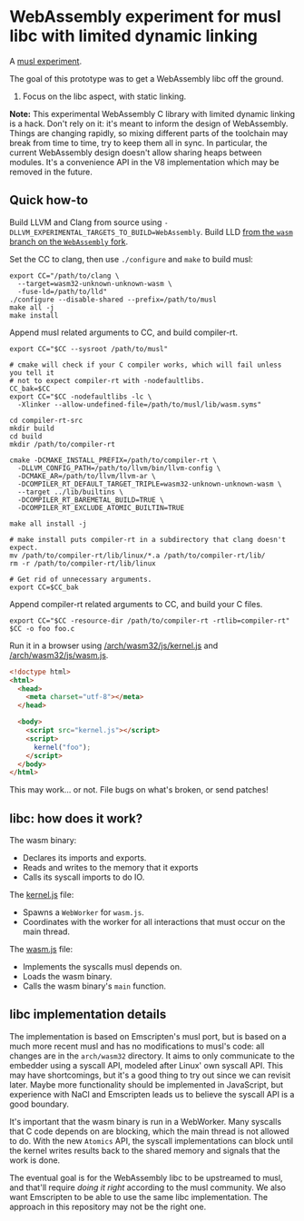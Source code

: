 # WebAssembly experiment for musl libc with limited dynamic linking

A [musl experiment][].

  [musl experiment]: /README.md

The goal of this prototype was to get a WebAssembly libc off the ground.

1. Focus on the libc aspect, with static linking.

**Note:** This experimental WebAssembly C library with limited dynamic linking
is a hack. Don't rely on it: it's meant to inform the design of
WebAssembly. Things are changing rapidly, so mixing different parts of the
toolchain may break from time to time, try to keep them all in sync. In
particular, the current WebAssembly design doesn't allow sharing heaps between
modules. It's a convenience API in the V8 implementation which may be removed in
the future.

## Quick how-to

Build LLVM and Clang from source using
`-DLLVM_EXPERIMENTAL_TARGETS_TO_BUILD=WebAssembly`. Build LLD [from
the `wasm` branch on the `WebAssembly`
fork](https://github.com/WebAssembly/lld/tree/wasm).

Set the CC to clang, then use `./configure` and `make` to build musl:

```
export CC="/path/to/clang \
  --target=wasm32-unknown-unknown-wasm \
  -fuse-ld=/path/to/lld"
./configure --disable-shared --prefix=/path/to/musl
make all -j
make install
```

Append musl related arguments to CC, and build compiler-rt.

```
export CC="$CC --sysroot /path/to/musl"

# cmake will check if your C compiler works, which will fail unless you tell it
# not to expect compiler-rt with -nodefaultlibs.
CC_bak=$CC
export CC="$CC -nodefaultlibs -lc \
  -Xlinker --allow-undefined-file=/path/to/musl/lib/wasm.syms"

cd compiler-rt-src
mkdir build
cd build
mkdir /path/to/compiler-rt

cmake -DCMAKE_INSTALL_PREFIX=/path/to/compiler-rt \
  -DLLVM_CONFIG_PATH=/path/to/llvm/bin/llvm-config \
  -DCMAKE_AR=/path/to/llvm/llvm-ar \
  -DCOMPILER_RT_DEFAULT_TARGET_TRIPLE=wasm32-unknown-unknown-wasm \
  --target ../lib/builtins \
  -DCOMPILER_RT_BAREMETAL_BUILD=TRUE \
  -DCOMPILER_RT_EXCLUDE_ATOMIC_BUILTIN=TRUE

make all install -j

# make install puts compiler-rt in a subdirectory that clang doesn't expect.
mv /path/to/compiler-rt/lib/linux/*.a /path/to/compiler-rt/lib/
rm -r /path/to/compiler-rt/lib/linux

# Get rid of unnecessary arguments.
export CC=$CC_bak
```

Append compiler-rt related arguments to CC, and build your C files.

```
export CC="$CC -resource-dir /path/to/compiler-rt -rtlib=compiler-rt"
$CC -o foo foo.c
```

Run it in a browser using
[/arch/wasm32/js/kernel.js](/arch/wasm32/js/kernel.js) and
[/arch/wasm32/js/wasm.js](/arch/wasm32/js/wasm.js).

```html
<!doctype html>
<html>
  <head>
    <meta charset="utf-8"></meta>
  </head>

  <body>
    <script src="kernel.js"></script>
    <script>
      kernel("foo");
    </script>
  </body>
</html>
```

This may work... or not. File bugs on what's broken, or send patches!

## libc: how does it work?

The wasm binary:

* Declares its imports and exports.
* Reads and writes to the memory that it exports
* Calls its syscall imports to do IO.

The [kernel.js][] file:

  [kernel.js]: /arch/wasm32/js/kernel.js

* Spawns a `WebWorker` for `wasm.js`.
* Coordinates with the worker for all interactions that must occur on
  the main thread.

The [wasm.js][] file:

  [wasm.js]: /arch/wasm32/js/wasm.js

* Implements the syscalls musl depends on.
* Loads the wasm binary.
* Calls the wasm binary's `main` function.

## libc implementation details

The implementation is based on Emscripten's musl port, but is based on
a much more recent musl and has no modifications to musl's code: all
changes are in the `arch/wasm32` directory. It aims to only
communicate to the embedder using a syscall API, modeled after Linux'
own syscall API. This may have shortcomings, but it's a good thing to
try out since we can revisit later. Maybe more functionality should be
implemented in JavaScript, but experience with NaCl and Emscripten
leads us to believe the syscall API is a good boundary.

It's important that the wasm binary is run in a WebWorker. Many
syscalls that C code depends on are blocking, which the main thread is
not allowed to do. With the new `Atomics` API, the syscall
implementations can block until the kernel writes results back to the
shared memory and signals that the work is done.

The eventual goal is for the WebAssembly libc to be upstreamed to musl, and
that'll require *doing it right* according to the musl community. We also want
Emscripten to be able to use the same libc implementation. The approach in this
repository may not be the right one.

